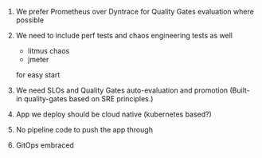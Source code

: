 1. We prefer Prometheus over Dyntrace for Quality Gates evaluation where possible
2. We need to include perf tests and chaos engineering tests as well

    - litmus chaos
    - jmeter

    for easy start

3. We need SLOs and Quality Gates auto-evaluation and promotion (Built-in quality-gates based on SRE principles.)
4. App we deploy should be cloud native (kubernetes based?)
5. No pipeline code to push the app through
6. GitOps embraced
